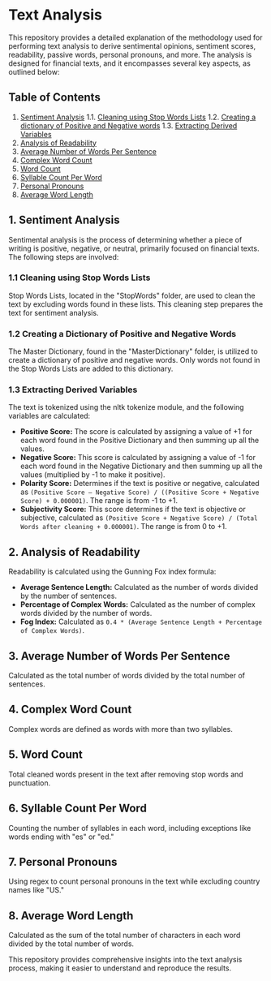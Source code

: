 # Text Analysis

This repository provides a detailed explanation of the methodology used for performing text analysis to derive sentimental opinions, sentiment scores, readability, passive words, personal pronouns, and more. The analysis is designed for financial texts, and it encompasses several key aspects, as outlined below:

## Table of Contents
1. [Sentiment Analysis](#1-sentiment-analysis)
   1.1. [Cleaning using Stop Words Lists](#11-cleaning-using-stop-words-lists)
   1.2. [Creating a dictionary of Positive and Negative words](#12-creating-a-dictionary-of-positive-and-negative-words)
   1.3. [Extracting Derived Variables](#13-extracting-derived-variables)
2. [Analysis of Readability](#2-analysis-of-readability)
3. [Average Number of Words Per Sentence](#3-average-number-of-words-per-sentence)
4. [Complex Word Count](#4-complex-word-count)
5. [Word Count](#5-word-count)
6. [Syllable Count Per Word](#6-syllable-count-per-word)
7. [Personal Pronouns](#7-personal-pronouns)
8. [Average Word Length](#8-average-word-length)

## 1. Sentiment Analysis
Sentimental analysis is the process of determining whether a piece of writing is positive, negative, or neutral, primarily focused on financial texts. The following steps are involved:

### 1.1 Cleaning using Stop Words Lists
Stop Words Lists, located in the "StopWords" folder, are used to clean the text by excluding words found in these lists. This cleaning step prepares the text for sentiment analysis.

### 1.2 Creating a Dictionary of Positive and Negative Words
The Master Dictionary, found in the "MasterDictionary" folder, is utilized to create a dictionary of positive and negative words. Only words not found in the Stop Words Lists are added to this dictionary.

### 1.3 Extracting Derived Variables
The text is tokenized using the nltk tokenize module, and the following variables are calculated:

- **Positive Score:** The score is calculated by assigning a value of +1 for each word found in the Positive Dictionary and then summing up all the values.
- **Negative Score:** This score is calculated by assigning a value of -1 for each word found in the Negative Dictionary and then summing up all the values (multiplied by -1 to make it positive).
- **Polarity Score:** Determines if the text is positive or negative, calculated as `(Positive Score – Negative Score) / ((Positive Score + Negative Score) + 0.000001)`. The range is from -1 to +1.
- **Subjectivity Score:** This score determines if the text is objective or subjective, calculated as `(Positive Score + Negative Score) / (Total Words after cleaning + 0.000001)`. The range is from 0 to +1.

## 2. Analysis of Readability
Readability is calculated using the Gunning Fox index formula:

- **Average Sentence Length:** Calculated as the number of words divided by the number of sentences.
- **Percentage of Complex Words:** Calculated as the number of complex words divided by the number of words.
- **Fog Index:** Calculated as `0.4 * (Average Sentence Length + Percentage of Complex Words)`.

## 3. Average Number of Words Per Sentence
Calculated as the total number of words divided by the total number of sentences.

## 4. Complex Word Count
Complex words are defined as words with more than two syllables.

## 5. Word Count
Total cleaned words present in the text after removing stop words and punctuation.

## 6. Syllable Count Per Word
Counting the number of syllables in each word, including exceptions like words ending with "es" or "ed."

## 7. Personal Pronouns
Using regex to count personal pronouns in the text while excluding country names like "US."

## 8. Average Word Length
Calculated as the sum of the total number of characters in each word divided by the total number of words.

This repository provides comprehensive insights into the text analysis process, making it easier to understand and reproduce the results.
